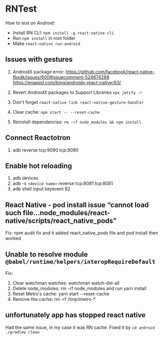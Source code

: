 # RNTest

*How to test on Android:*

* Install RN CLI: `npm install -g react-native-cli`
* Run             `npm install` in root folder
* Make            `react-native run-android`

## Issues with gestures
1. AndroidX package error: 
https://github.com/facebook/react-native-fbsdk/issues/600#issuecomment-524674288
https://enappd.com/blog/androidx-react-native/83/

2. Revert AndroidX packages to Support Libraries `npx jetify -r`
3. Don't forget `react-native link react-native-gesture-handler`
4. Clear cache: `npm start -- --reset-cache`
5. Reinstall dependencies: `rm -rf node_modules && npm install`

## Connect Reactotron
1. adb reverse tcp:9090 tcp:9090

## Enable hot reloading
1. adb devices
2. adb -s `<device name>` reverse tcp:8081 tcp:8081
3. adb shell input keyevent 82

## React Native - pod install issue “cannot load such file…node_modules/react-native/scripts/react_native_pods”
Fix: npm audit fix and it added react_native_pods file and pod install then worked

## Unable to resolve module `@babel/runtime/helpers/interopRequireDefault`
Fix: 
1. Clear watchman watches: watchman watch-del-all
2. Delete node_modules: rm -rf node_modules and run yarn install
3. Reset Metro's cache: yarn start --reset-cache
4. Remove the cache: rm -rf /tmp/metro-*

## unfortunately app has stopped react native
Had the same issue, in my case it was RN cache.
Fixed it by
`cd android`
`./gradlew clean`

